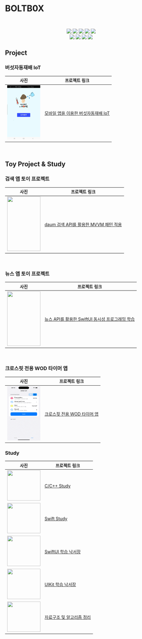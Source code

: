 <!--
### Hi there 👋

iOS

**BOLTB0X/BOLTB0X** is a ✨ _special_ ✨ repository because its `README.md` (this file) appears on your GitHub profile.

Here are some ideas to get you started:

- 🔭 I’m currently working on ...
- 🌱 I’m currently learning ...
- 👯 I’m looking to collaborate on ...
- 🤔 I’m looking for help with ...
- 💬 Ask me about ...
- 📫 How to reach me: ...
- 😄 Pronouns: ...
- ⚡ Fun fact: ...
-->

# BOLTB0X

<br/>
<p align="center">
<a href="https://developer.apple.com/kr/swift/" style="text-decoration: none;">
<img src="https://img.shields.io/badge/Swift-F05138?style=flat&logo=Swift&logoColor=white" />
</a>
<a href="https://learn.microsoft.com/en-us/cpp/c-language/?view=msvc-170" style="text-decoration: none;">
<img src="https://img.shields.io/badge/C-%23A8B9CC?style=flat&logo=C&logoColor=white" />
</a>
<a href="https://learn.microsoft.com/en-us/cpp/preprocessor/c-cpp-preprocessor-reference?view=msvc-170" style="text-decoration: none;">
<img src="https://img.shields.io/badge/C%2B%2B-%2300599C?style=flat&logo=C%2B%2B&logoColor=white" />
</a>
<a href="https://learn.microsoft.com/en-us/dotnet/csharp/" style="text-decoration: none;">
  <img src="https://img.shields.io/badge/C%23-%23239120?style=flat&logo=C%20Sharp&logoColor=white" />
</a>
<a href="https://www.python.org/" style="text-decoration: none;">
  <img src="https://img.shields.io/badge/Python-%233776AB?style=flat&logo=Python&logoColor=white" />
</a>
<br/>
<a href="https://developer.apple.com/kr/xcode/" style="text-decoration: none;">
<img src="https://img.shields.io/badge/Xcode-147EFB?style=flat&logo=Xcode&logoColor=white" />
</a>
<a href="https://visualstudio.microsoft.com/ko/downloads/" style="text-decoration: none;">
<img src="https://img.shields.io/badge/Visual%20Studio-%23B57EDC?style=flat&logo=Visual%20Studio&logoColor=white" />
</a>
<a href="https://www.nxp.com/design/software/development-software/s32-design-studio-ide:S32-DESIGN-STUDIO-IDE" style="text-decoration: none;">
<img src="https://img.shields.io/badge/NXP S32K%20Design%20Studio-007ACC?style=flat&logo=S32K%20Design%20Studio&logoColor=white" />
</a>
<a href="https://www.nxp.com/design/software/development-software/codewarrior-development-tools/downloads:CW_DOWNLOADS" style="text-decoration: none;">
<img src="https://img.shields.io/badge/CodeWarrior-808080?style=flat&logo=CodeWarrior&logoColor=white"/>
</a>
<br/>

<!--
```
임베디드, iOS에 관심이 많습니다! 🔥🔥🔥🔥🔥🔥
```
-->
</p>



## Project

### 버섯자동재배 IoT

| 사진                                                                                                                                                                 | 프로젝트 링크                                              |
| -------------------------------------------------------------------------------------------------------------------------------------------------------------------- | ---------------------------------------------------------- |
| <img src="https://github.com/BOLTB0X/Automatic-Mushroom-cultivation-IOT-project/raw/master/img/%EC%95%B1_%EC%B4%88%EA%B8%B0.png?raw=true" width="110" height="180"/> | [모바일 앱을 이용한 버섯자동재배 IoT](https://github.com/BOLTB0X/Automatic-Mushroom-cultivation-IOT-project) |

<br/>

## Toy Project & Study

### 검색 앱 토이 프로젝트

| 사진                                                                                                                                | 프로젝트 링크                                                                                   |
| ----------------------------------------------------------------------------------------------------------------------------------- | ----------------------------------------------------------------------------------------------- |
| <img src="https://github.com/BOLTB0X/SearchAPI_Toy/raw/main/gif/01/vclip%EA%B2%80%EC%83%89.gif?raw=true" width="110" height="180"/> | [daum 검색 API를 활용한 MVVM 패턴 적용](https://github.com/BOLTB0X/SearchAPI_Toy) |

<br/>

### 뉴스 앱 토이 프로젝트

| 사진                                                                                                                                                 | 프로젝트 링크                                                                                                          |
| ---------------------------------------------------------------------------------------------------------------------------------------------------- | --------------------------------------------------------------------------------------------------------------------- |
| <img src="https://github.com/BOLTB0X/NewsAPIToyProject/raw/main/02gif/%ED%97%A4%EB%93%9C%EB%9D%BC%EC%9D%B82.gif?raw=true" width="110" height="180"/> | [뉴스 API를 활용한 SwiftUI 동시성 프로그래밍 학습](https://github.com/BOLTB0X/NewsAPIToyProject/tree/main/newsAPIToy02) |

<br/>

### 크로스핏 전용 WOD 타이머 앱

| 사진                                                                                                                                                 | 프로젝트 링크                                                                                                          |
| ---------------------------------------------------------------------------------------------------------------------------------------------------- | --------------------------------------------------------------------------------------------------------------------- |
| <img src="https://github.com/BOLTB0X/WOD-Timer-app/raw/main/history/%EB%94%94%ED%85%8C%EC%9D%BC%EC%8A%A4%ED%86%B1%EC%9B%8C%EC%B9%98.gif?raw=true" width="110" height="180"/> | [크로스핏 전용 WOD 타이머 앱](https://github.com/BOLTB0X/WOD-Timer-app) |

### Study

| 사진                                                                                                                                                                                                                                              | 프로젝트 링크                                                                                                                                       |
| ------------------------------------------------------------------------------------------------------------------------------------------------------------------------------------------------------------------------------------------------- | -------------------------------------------------------------------------------------------------------------------------------------------------- |
| <img src="https://www.pngitem.com/pimgs/m/355-3559358_c-and-c-logo-hd-png-download.png" width="110" height="100"/>  | [C/C++ Study](https://github.com/BOLTB0X/c-cpp-study) |
| <img src="https://developer.apple.com/assets/elements/icons/swift-playgrounds/swift-playgrounds-96x96_2x.png" width="110" height="100"/>  | [Swift Study](https://github.com/BOLTB0X/Swift_Study) |
| <img src="https://developer.apple.com/assets/elements/icons/swiftui/swiftui-96x96_2x.png" width="110" height="100"/>  | [SwiftUI 학습 낙서장](https://github.com/BOLTB0X/SwiftUI) |
| <img src="https://developer.apple.com/assets/elements/icons/swift/swift-96x96_2x.png" width="110" height="100"/>  | [UIKit 학습 낙서장](https://github.com/BOLTB0X/UIkit) |
| <img src="https://t4.daumcdn.net/thumb/R720x0/?fname=http://t1.daumcdn.net/brunch/service/user/21n9/image/8WGiZyIhJcka7nkc3Mou-LK1Ud0.gif" width="110" height="100"/>  | [자료구조 및 알고리즘 정리](https://github.com/BOLTB0X/DataStructure-Algorithm) |

